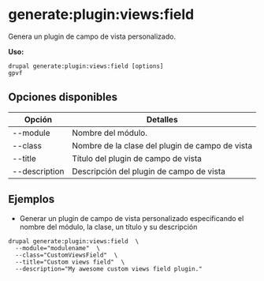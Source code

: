 # generate:plugin:views:field
Genera un plugin de campo de vista personalizado.

**Uso:**
```
drupal generate:plugin:views:field [options]
gpvf
```

## Opciones disponibles
Opción | Detalles
-------|-------------
--module | Nombre del módulo.
--class | Nombre de la clase del plugin de campo de vista
--title | Título del plugin de campo de vista
--description | Descripción del plugin de campo de vista

## Ejemplos
* Generar un plugin de campo de vista personalizado especificando el nombre del módulo, la clase, un título y su descripción
```
drupal generate:plugin:views:field  \
  --module="modulename"  \
  --class="CustomViewsField"  \
  --title="Custom views field"  \
  --description="My awesome custom views field plugin."
```
